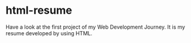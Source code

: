 # html-resume
Have a look at the first project of my Web Development Journey. It is my resume developed by using HTML.
